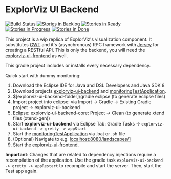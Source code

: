 # ExplorViz UI Backend
<a href="https://travis-ci.org/ExplorViz/explorviz-ui-backend"><img src="https://travis-ci.org/ExplorViz/explorviz-ui-backend.svg?branch=master" alt="Build Status"></a>
[![Stories in Backlog](https://badge.waffle.io/ExplorViz/explorviz-ui-backend.png?label=backlog&title=Backlog)](http://waffle.io/ExplorViz/explorviz-ui-backend)
[![Stories in Ready](https://badge.waffle.io/ExplorViz/explorviz-ui-backend.png?label=ready&title=Ready)](http://waffle.io/ExplorViz/explorviz-ui-backend)
[![Stories in Progress](https://badge.waffle.io/ExplorViz/explorviz-ui-backend.png?label=in%20progress&title=In%20Progress)](http://waffle.io/ExplorViz/explorviz-ui-backend)
[![Stories in Done](https://badge.waffle.io/ExplorViz/explorviz-ui-backend.png?label=done&title=Done)](http://waffle.io/ExplorViz/explorviz-ui-backend)


This project is a wip replica of ExplorViz's visualization component. It substitutes [GWT](http://www.gwtproject.org/) and it's (asynchronous) RPC framework with [Jersey](https://jersey.java.net/) for creating a RESTful API. This is only the backend, you will need the [explorviz-ui-frontend](https://github.com/ExplorViz/explorviz-ui-frontend) as well.

This gradle project includes or installs every necessary dependency.

Quick start with dummy monitoring:

1. Download the Eclipse IDE for Java and DSL Developers and Java SDK 8
2. Download projects [explorviz-ui-backend](https://github.com/ExplorViz/explorviz-ui-backend) and [monitoringTestApplication](https://github.com/ExplorViz/monitoringTestApplication).
3. $[explorviz-ui-backend-folder]/gradle eclipse (to generate eclipse files)
4. Import project into eclipse: via Import -> Gradle -> Existing Gradle project -> explorviz-ui-backend
5. Eclipse: explorviz-ui-backend-core: Project -> Clean (to generate xtend files (xtend-gen)) 
6. Start **explorviz-ui-backend** via Eclipse Tab: Gradle Tasks -> `explorviz-ui-backend -> gretty -> appStart`
7. Start the [monitoringTestApplication](https://github.com/ExplorViz/monitoringTestApplication) via .bat or .sh file
8. (Optional) Navigate to e.g. [localhost:8080/landscapes/1](http://localhost:8080/landscapes/1)
9. Start the [explorviz-ui-frontend](https://github.com/ExplorViz/explorviz-ui-frontend).

**Important**: Changes that are related to dependency injections require a recompilation of the application. Use the gradle task `explorviz-ui-backend -> gretty -> appRestart` to recompile and start the server. Then, start the Test app again.


